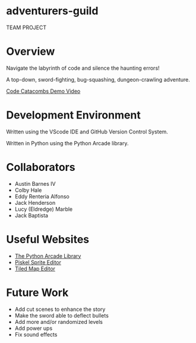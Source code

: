 # adventurers-guild
TEAM PROJECT

# Overview

Navigate the labyrinth of code and silence the haunting errors!

A top-down, sword-fighting, bug-squashing, dungeon-crawling adventure.

[Code Catacombs Demo Video](http://youtube.link.goes.here)

# Development Environment

Written using the VScode IDE and GitHub Version Control System.

Written in Python using the Python Arcade library.

# Collaborators

* Austin Barnes IV
* Colby Hale
* Eddy Renteria Alfonso
* Jack Henderson
* Lucy (Eldredge) Marble
* Jack Baptista

# Useful Websites

* [The Python Arcade Library](https://api.arcade.academy/en/latest/index.html)
* [Piskel Sprite Editor](https://www.piskelapp.com/)
* [Tiled Map Editor](https://www.mapeditor.org/)

# Future Work

* Add cut scenes to enhance the story
* Make the sword able to deflect bullets
* Add more and/or randomized levels
* Add power ups
* Fix sound effects